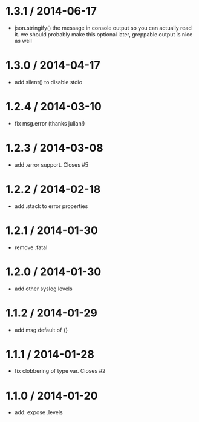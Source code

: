 
1.3.1 / 2014-06-17
==================

 * json.stringify() the message in console output so you can actually read it.
   we should probably make this optional later, greppable output is nice as well

1.3.0 / 2014-04-17
==================

 * add silent() to disable stdio

1.2.4 / 2014-03-10
==================

 * fix msg.error (thanks julian!)

1.2.3 / 2014-03-08
==================

 * add .error support. Closes #5

1.2.2 / 2014-02-18
==================

 * add .stack to error properties

1.2.1 / 2014-01-30
==================

 * remove .fatal

1.2.0 / 2014-01-30
==================

 * add other syslog levels

1.1.2 / 2014-01-29
==================

 * add msg default of {}

1.1.1 / 2014-01-28
==================

 * fix clobbering of type var. Closes #2

1.1.0 / 2014-01-20
==================

 * add: expose .levels
